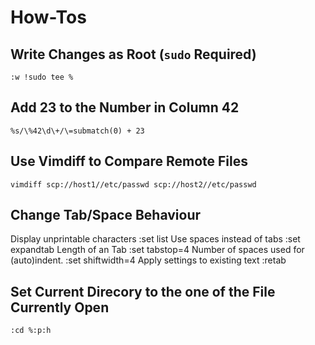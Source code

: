 # How-Tos
## Write Changes as Root (`sudo` Required)

    :w !sudo tee %

## Add 23 to the Number in Column 42

    %s/\%42\d\+/\=submatch(0) + 23

## Use Vimdiff to Compare Remote Files

    vimdiff scp://host1//etc/passwd scp://host2//etc/passwd

## Change Tab/Space Behaviour

Display unprintable characters
    :set list
Use spaces instead of tabs
    :set expandtab
Length of an Tab
    :set tabstop=4
Number of spaces used for (auto)indent.
    :set shiftwidth=4
Apply settings to existing text
    :retab

## Set Current Direcory to the one of the File Currently Open

    :cd %:p:h

<!---
 vim: expandtab tabstop=4 shiftwidth=4
-->
